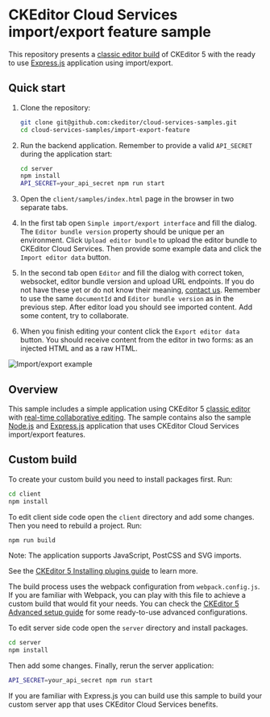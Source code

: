# CKEditor Cloud Services import/export feature sample

This repository presents a [classic editor build](https://ckeditor.com/docs/ckeditor5/latest/builds/guides/overview.html#classic-editor) of CKEditor 5 with the
ready to use [Express.js](https://expressjs.com/) application using import/export.

## Quick start

1. Clone the repository:

   ```bash
   git clone git@github.com:ckeditor/cloud-services-samples.git
   cd cloud-services-samples/import-export-feature
   ```
   
2. Run the backend application. Remember to provide a valid `API_SECRET` during the application start: 
   
   ```bash
   cd server
   npm install
   API_SECRET=your_api_secret npm run start
   ```

3. Open the `client/samples/index.html` page in the browser in two separate tabs.

4. In the first tab open `Simple import/export interface` and fill the dialog. The `Editor bundle version` property should be unique per an environment. Click `Upload editor bundle` to upload the editor bundle to CKEditor Cloud Services. Then provide some example data and click the `Import editor data` button.

5. In the second tab open `Editor` and fill the dialog with correct token, websocket, editor bundle version and upload URL endpoints. If you do not have these yet or do not know their meaning, [contact us](https://ckeditor.com/contact/). Remember to use the same `documentId` and `Editor bundle version` as in the previous step. After editor load you should see imported content. Add some content, try to collaborate.

6. When you finish editing your content click the `Export editor data` button. You should receive content from the editor in two forms: as an injected HTML and as a raw HTML.

![Import/export example](https://c.cksource.com/a/1/img/npm/import-export-cloud-services-sample.png
 "Import/export example")

## Overview

This sample includes a simple application using CKEditor 5 [classic editor](https://ckeditor.com/docs/ckeditor5/latest/builds/guides/overview.html#classic-editor) with [real-time collaborative editing](https://ckeditor.com/docs/ckeditor5/latest/features/collaboration/real-time-collaboration/real-time-collaboration.html).
The sample contains also the sample [Node.js](https://nodejs.org/en/) and [Express.js](https://expressjs.com/) application that uses CKEditor Cloud Services import/export features.

## Custom build

To create your custom build you need to install packages first. Run:

```bash
cd client
npm install
```

To edit client side code open the `client` directory and add some changes. Then you need to rebuild a project. Run:

```bash
npm run build
```

Note: The application supports JavaScript, PostCSS and SVG imports.

See the [CKEditor 5 Installing plugins guide](https://ckeditor.com/docs/ckeditor5/latest/builds/guides/integration/installing-plugins.html) to learn more.

The build process uses the webpack configuration from `webpack.config.js`. If you are familiar with Webpack, you can play with this file to achieve a custom build that would fit your needs. You can check the [CKEditor 5 Advanced setup guide](https://ckeditor.com/docs/ckeditor5/latest/builds/guides/integration/advanced-setup.html#webpack-configuration) for some ready-to-use advanced configurations.

To edit server side code open the `server` directory and install packages.

```bash
cd server
npm install
```

Then add some changes. Finally, rerun the server application:

```bash
API_SECRET=your_api_secret npm run start
```

If you are familiar with Express.js you can build use this sample to build your custom server app that uses CKEditor Cloud Services benefits.
